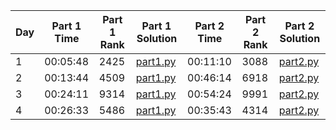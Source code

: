 | Day | Part 1 Time | Part 1 Rank | Part 1 Solution                                                                                 | Part 2 Time | Part 2 Rank | Part 2 Solution                                                                                 |
|-----|-------------|-------------|--------------------------------------------------------------------------------------------------|-------------|-------------|--------------------------------------------------------------------------------------------------|
|  1  | 00:05:48    | 2425        | [part1.py](https://github.com/tcrivat/advent-of-code-2024/blob/main/day1/part1.py)             | 00:11:10    | 3088        | [part2.py](https://github.com/tcrivat/advent-of-code-2024/blob/main/day1/part2.py)             |
|  2  | 00:13:44    | 4509        | [part1.py](https://github.com/tcrivat/advent-of-code-2024/blob/main/day2/part1.py)             | 00:46:14    | 6918        | [part2.py](https://github.com/tcrivat/advent-of-code-2024/blob/main/day2/part2.py)             |
|  3  | 00:24:11    | 9314        | [part1.py](https://github.com/tcrivat/advent-of-code-2024/blob/main/day3/part1.py)             | 00:54:24    | 9991        | [part2.py](https://github.com/tcrivat/advent-of-code-2024/blob/main/day3/part2.py)             |
|  4  | 00:26:33    | 5486        | [part1.py](https://github.com/tcrivat/advent-of-code-2024/blob/main/day4/part1.py)             | 00:35:43    | 4314        | [part2.py](https://github.com/tcrivat/advent-of-code-2024/blob/main/day4/part2.py)             |
